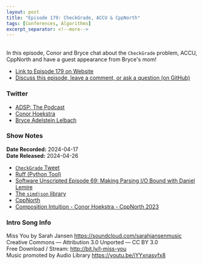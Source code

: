```yaml
---
layout: post
title: "Episode 179: CheckGrade, ACCU & CppNorth"
tags: [Conferences, Algorithms]
excerpt_separator: <!--more-->
---
```


<div id="buzzsprout-player-14958274"></div><script src="https://www.buzzsprout.com/1501960/14958274-episode-179-checkgrade-accu-cppnorth.js?container_id=buzzsprout-player-14958274&player=small" type="text/javascript" charset="utf-8"></script>

<br>In this episode, Conor and Bryce chat about the `CheckGrade` problem, ACCU, CppNorth and have a guest appearance from Bryce's mom!

<!--more-->

* [Link to Episode 179 on Website](https://adspthepodcast.com/2024/04/26/Episode-179.html)
* [Discuss this episode, leave a comment, or ask a question (on GitHub)](https://github.com/codereport/adsp2/discussions/71)

### Twitter
 
* [ADSP: The Podcast](https://twitter.com/adspthepodcast)
* [Conor Hoekstra](https://twitter.com/code_report)
* [Bryce Adelstein Lelbach](https://twitter.com/blelbach)

### Show Notes
 
**Date Recorded:** 2024-04-17 <br>
**Date Released:** 2024-04-26

* [`CheckGrade` Tweet](https://twitter.com/ozanyrc/status/1778921269670342776)
* [Ruff (Python Tool)](https://docs.astral.sh/ruff/)
* [Software Unscripted Episode 69: Making Parsing I/O Bound with Daniel Lemire](https://open.spotify.com/episode/1bE14RFGbdhruKKTKdn5eP)
* [The `simdjson` library](https://simdjson.org/)
* [CppNorth](https://cppnorth.ca/)
* [Composition Intuition - Conor Hoekstra - CppNorth 2023](https://www.youtube.com/watch?v=JELcdZLre3s)

### Intro Song Info
 
Miss You by Sarah Jansen https://soundcloud.com/sarahjansenmusic<br>
Creative Commons — Attribution 3.0 Unported — CC BY 3.0<br>
Free Download / Stream: http://bit.ly/l-miss-you<br>
Music promoted by Audio Library https://youtu.be/iYYxnasvfx8<br>
